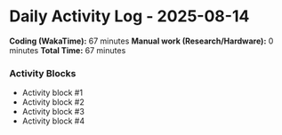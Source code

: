 # Daily Activity Log - 2025-08-14

**Coding (WakaTime):** 67 minutes
**Manual work (Research/Hardware):** 0 minutes
**Total Time:** 67 minutes

### Activity Blocks
- Activity block #1
- Activity block #2
- Activity block #3
- Activity block #4
